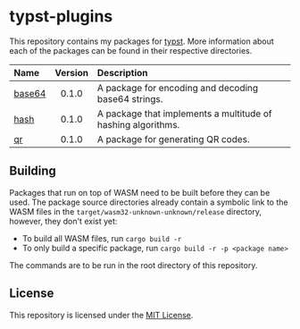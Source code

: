 # typst-plugins

This repository contains my packages for [typst](https://github.com/typst/typst). More information about each of the packages can be found in their respective directories.

| Name | Version | Description |
| :--- | :-----: | :---------- |
| [base64](base64/) | 0.1.0 | A package for encoding and decoding base64 strings. |
| [hash](hash/) | 0.1.0 | A package that implements a multitude of hashing algorithms. |
| [qr](qr/) | 0.1.0 | A package for generating QR codes. |

## Building
Packages that run on top of WASM need to be built before they can be used. The package source directories already contain a symbolic link to the WASM files in the `target/wasm32-unknown-unknown/release` directory, however, they don't exist yet:

- To build all WASM files, run `cargo build -r`
- To only build a specific package, run `cargo build -r -p <package name>`

The commands are to be run in the root directory of this repository.

## License
This repository is licensed under the [MIT License](LICENSE).
